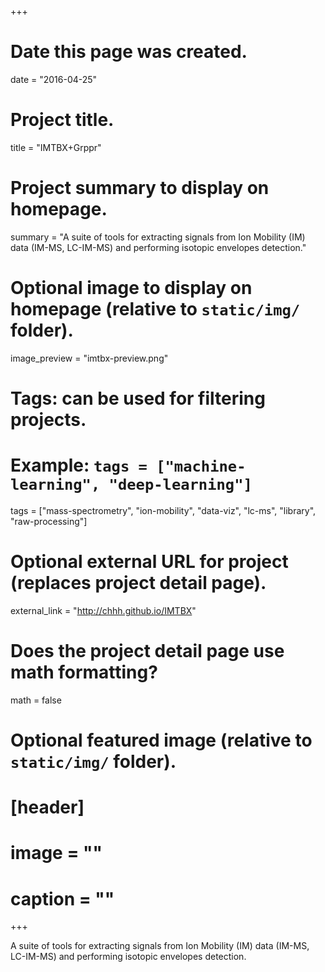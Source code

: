 +++
# Date this page was created.
date = "2016-04-25"

# Project title.
title = "IMTBX+Grppr"

# Project summary to display on homepage.
summary = "A suite of tools for extracting signals from Ion Mobility (IM) data (IM-MS, LC-IM-MS) and performing isotopic envelopes detection."

# Optional image to display on homepage (relative to `static/img/` folder).
image_preview = "imtbx-preview.png"

# Tags: can be used for filtering projects.
# Example: `tags = ["machine-learning", "deep-learning"]`
tags = ["mass-spectrometry", "ion-mobility", "data-viz", "lc-ms", "library", "raw-processing"]

# Optional external URL for project (replaces project detail page).
external_link = "http://chhh.github.io/IMTBX"

# Does the project detail page use math formatting?
math = false

# Optional featured image (relative to `static/img/` folder).
# [header]
# image = ""
# caption = ""

+++

A suite of tools for extracting signals from Ion Mobility (IM) data (IM-MS, LC-IM-MS) and performing isotopic envelopes detection.
